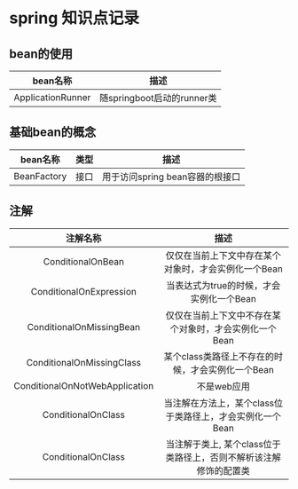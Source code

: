 # spring 知识点记录

## bean的使用


| bean名称 | 描述 | 
|:---:|:---:| 
| ApplicationRunner | 随springboot启动的runner类 |

## 基础bean的概念

| bean名称 |类型 |描述 | 
|:---:|:---:| :---:|
| BeanFactory|接口|用于访问spring bean容器的根接口|


## 注解
| 注解名称| 描述 | 
|:---:|:---:| 
|ConditionalOnBean| 仅仅在当前上下文中存在某个对象时，才会实例化一个Bean|
|ConditionalOnExpression| 当表达式为true的时候，才会实例化一个Bean|
|ConditionalOnMissingBean| 仅仅在当前上下文中不存在某个对象时，才会实例化一个Bean|
|ConditionalOnMissingClass| 某个class类路径上不存在的时候，才会实例化一个Bean|
|ConditionalOnNotWebApplication| 不是web应用|
|ConditionalOnClass| 当注解在方法上，某个class位于类路径上，才会实例化一个Bean|
|ConditionalOnClass| 当注解于类上, 某个class位于类路径上，否则不解析该注解修饰的配置类|